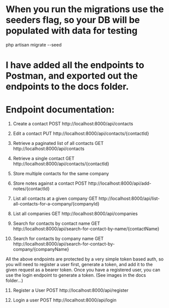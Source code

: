 # When you run the migrations use the seeders flag, so your DB will be populated with data for testing
php artisan migrate --seed

# I have added all the endpoints to Postman, and exported out the endpoints to the docs folder.

# Endpoint documentation:
1. Create a contact POST http://localhost:8000/api/contacts

2. Edit a contact PUT http://localhost:8000/api/contacts/{contactId}

3. Retrieve a paginated list of all contacts GET http://localhost:8000/api/contacts

4. Retrieve a single contact GET http://localhost:8000/api/contacts/{contactId}

5. Store multiple contacts for the same company

6. Store notes against a contact POST http://localhost:8000/api/add-notes/{contactId}

7. List all contacts at a given company GET http://localhost:8000/api/list-all-contacts-for-a-company/{companyId}

8. List all companies GET http://localhost:8000/api/companies

9. Search for contacts by contact name GET http://localhost:8000/api/search-for-contact-by-name/{contactName}

10. Search for contacts by company name GET http://localhost:8000/api/search-for-contact-by-company/{companyName}

All the above endpoints are protected by a very simple token based auth, 
so you will need to register a user first, generate a token, and add it to the given request as a bearer token.
Once you have a registered user, you can use the login endpoint to generate a token.
(See images in the docs folder...)

11. Register a User POST http://localhost:8000/api/register

12. Login a user POST http://localhost:8000/api/login
